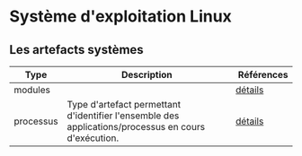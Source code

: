# Système d'exploitation Linux

## Les artefacts systèmes

| Type | Description | Références |
|-----|-------------|------------|
| modules |  | [détails](./00_linux_artefacts/modules.md) |
| processus | Type d'artefact permettant d'identifier l'ensemble des applications/processus en cours d'exécution. | [détails](./00_linux_artefacts/processus.md) |

